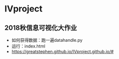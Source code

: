 # IVproject
## 2018秋信息可视化大作业
- 如何获得数据：跑一遍datahandle.py
- 运行：index.html
- https://greatstephen.github.io/IVproject.github.io/#
